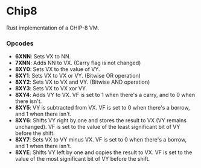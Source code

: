 # Chip8

Rust implementation of a CHIP-8 VM.

### Opcodes

- **6XNN**: Sets VX to NN.
- **7XNN**: Adds NN to VX. (Carry flag is not changed)
- **8XY0**: Sets VX to the value of VY.
- **8XY1**: Sets VX to VX or VY. (Bitwise OR operation)
- **8XY2**: Sets VX to VX and VY. (Bitwise AND operation)
- **8XY3**: Sets VX to VX xor VY.
- **8XY4**: Adds VY to VX. VF is set to 1 when there's a carry, and to 0 when there isn't.
- **8XY5**: VY is subtracted from VX. VF is set to 0 when there's a borrow, and 1 when there isn't.
- **8XY6**: Shifts VY right by one and stores the result to VX (VY remains unchanged). VF is set to the value of the least significant bit of VY before the shift.
- **8XY7**: Sets VX to VY minus VX. VF is set to 0 when there's a borrow, and 1 when there isn't.
- **8XYE**: Shifts VY left by one and copies the result to VX. VF is set to the value of the most significant bit of VY before the shift.

